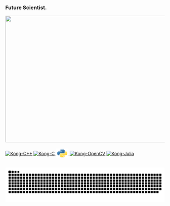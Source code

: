 ### Future Scientist.


<div align="center">
  <a href="https://github.com/Kongxu7">
  <img height="400em" width="1200" src="https://wallpapercave.com/wp/wp6064403.png"/>                  
</div>
<div style="display: inline_block"><br>
  <img align="center" alt="Kong-C++" height="30" width="40" src="https://cdn.jsdelivr.net/gh/devicons/devicon/icons/cplusplus/cplusplus-plain.svg" />
  <img align="center" alt="Kong-C" height="30" width="40" src="https://cdn.jsdelivr.net/gh/devicons/devicon/icons/c/c-plain.svg" />
  <img align="center" alt="Kong-Python" height="30" width="40" src="https://raw.githubusercontent.com/devicons/devicon/master/icons/python/python-original.svg">
  <img align="center" alt="Kong-OpenCV" height="20" width="70" src="https://img.shields.io/badge/OpenCV-27338e?style=for-the-badge&logo=OpenCV&logoColor=white">
  <img align="center" alt="Kong-Julia" height="30" width="40" src="https://cdn.jsdelivr.net/gh/devicons/devicon/icons/julia/julia-original.svg" />
</div>
  
  ##
  
  ![Snake animation](https://github.com/Kongxu7/Kongxu7/blob/output/github-contribution-grid-snake.svg)
